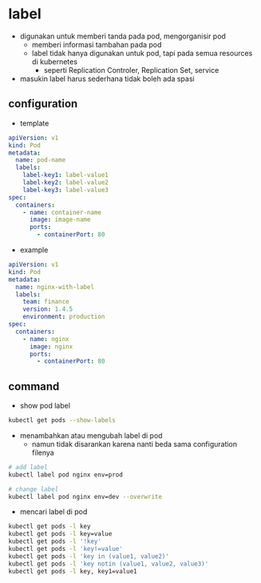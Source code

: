 # label
- digunakan untuk memberi tanda pada pod, mengorganisir pod
    - memberi informasi tambahan pada pod
    - label tidak hanya digunakan untuk pod, tapi pada semua resources di kubernetes
        - seperti Replication Controler, Replication Set, service
- masukin label harus sederhana tidak boleh ada spasi

## configuration
- template
```yaml
apiVersion: v1
kind: Pod
metadata:
  name: pod-name
  labels:
    label-key1: label-value1
    label-key2: label-value2
    label-key3: label-value3
spec:
  containers:
    - name: container-name
      image: image-name
      ports:
        - containerPort: 80
```

- example
```yaml
apiVersion: v1
kind: Pod
metadata:
  name: nginx-with-label
  labels:
    team: finance
    version: 1.4.5
    environment: production
spec:
  containers:
    - name: nginx
      image: nginx
      ports:
        - containerPort: 80
```

## command
- show pod label
```sh
kubectl get pods --show-labels
```

- menambahkan atau mengubah label di pod
    - namun tidak disarankan karena nanti beda sama configuration filenya
```sh
# add label
kubectl label pod nginx env=prod

# change label
kubectl label pod nginx env=dev --overwrite
```

- mencari label di pod
```sh
kubectl get pods -l key
kubectl get pods -l key=value
kubectl get pods -l '!key'
kubectl get pods -l 'key!=value'
kubectl get pods -l 'key in (value1, value2)'
kubectl get pods -l 'key notin (value1, value2, value3)'
kubectl get pods -l key, key1=value1
```